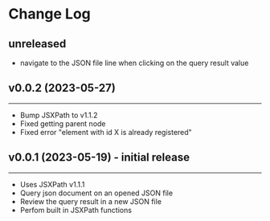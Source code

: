 # Change Log

## unreleased
- navigate to the JSON file line when clicking on the query result value

## v0.0.2 (2023-05-27)
---
- Bump JSXPath to v1.1.2
- Fixed getting parent node
- Fixed error "element with id X is already registered" 

## v0.0.1 (2023-05-19) - initial release
---
- Uses JSXPath v1.1.1
- Query json document on an opened JSON file
- Review the query result in a new JSON file
- Perfom built in JSXPath functions
